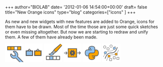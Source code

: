+++
author="BIOLAB"
date= '2012-01-06 14:54:00+00:00'
draft= false
title="New Orange icons"
type="blog"
categories=["icons" ]
+++

As new and new widgets with new features are added to Orange, icons for them have to be drawn. Most of the time those are just some quick sketches or even missing altogether. But now we are starting to redraw and unify them. A few of them have already been made.

![](/images/2012/01/06/featureconstructor_60.png__60x60_q95_crop_upscale.png)
![](/images/2012/01/06/imageviewer_60.png__60x60_q95_crop_upscale.png)
![](/images/2012/01/06/paintdata_60.png__60x60_q95_crop_upscale.png)
![](/images/2012/01/06/preprocess_60.png__60x60_q95_crop_upscale.png)
![](/images/2012/01/06/pythonscript_60.png__60x60_q95_crop_upscale.png)
![](/images/2012/01/06/basicsvm_60.png__60x60_q95_crop_upscale.png)

